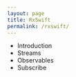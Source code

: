 ```yaml
---
layout: page
title: RxSwift
permalink: /rxswift/
---
```


* Introduction
* Streams
* Observables
* Subscribe
